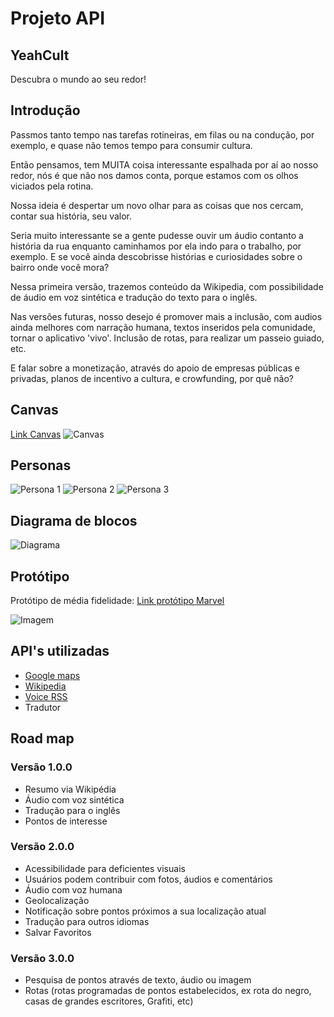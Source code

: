 # Projeto API
## YeahCult
Descubra o mundo ao seu redor!

## Introdução
Passmos tanto tempo nas tarefas rotineiras, em filas ou na condução, por exemplo, e quase não temos tempo para consumir cultura.

Então pensamos, tem MUITA coisa interessante espalhada por aí ao nosso redor, nós é que não nos damos conta, porque estamos com os olhos viciados pela rotina.

Nossa ideia é despertar um novo olhar para as coisas que nos cercam, contar sua história, seu valor.

Seria muito interessante se a gente pudesse ouvir um áudio contanto a história da rua enquanto caminhamos por ela indo para o trabalho, por exemplo. E se você ainda descobrisse histórias e curiosidades sobre o bairro onde você mora?

Nessa primeira versão, trazemos conteúdo da Wikipedia, com possibilidade de áudio em voz sintética e tradução do texto para o inglês.

Nas versões futuras, nosso desejo é promover  mais a inclusão, com audios ainda melhores com narração humana, textos inseridos pela comunidade, tornar o aplicativo 'vivo'. 
Inclusão de rotas, para realizar um passeio guiado, etc.

E falar sobre a monetização, através do apoio de empresas públicas e privadas, planos de incentivo a cultura, e crowfunding, por quê não?

## Canvas
[Link Canvas](https://canvanizer.com/canvas/wfIUYRhiePBAE)
![Canvas](public/imgs/canvas_wfIUYRhiePBAE.png)

## Personas
![Persona 1](public/imgs/persona-alice.jpeg)
![Persona 2](public/imgs/persona-dennis.jpeg)
![Persona 3](public/imgs/persona-marcia.jpeg)

## Diagrama de blocos
![Diagrama](public/imgs/DiagramadeblocosAPI.png)

## Protótipo
Protótipo de média fidelidade:
[Link protótipo Marvel](https://marvelapp.com/515i7e9/screen/56950990)

![Imagem](public/imgs/imagem-principal.jpeg)

## API's utilizadas
* [Google maps](https://developers.google.com/maps/documentation/?hl=pt-br)
* [Wikipedia](https://pt.wikipedia.org/wiki/Wikip%C3%A9dia:Central_de_pesquisas/Portal_de_dados/API)
* [Voice RSS](http://www.voicerss.org/)
* Tradutor

## Road map
### Versão 1.0.0
* Resumo via Wikipédia
* Áudio com voz sintética
* Tradução para o inglês
* Pontos de interesse

### Versão 2.0.0
* Acessibilidade para deficientes visuais
* Usuários podem contribuir com fotos, áudios e comentários
* Áudio com voz humana
* Geolocalização
* Notificação sobre pontos próximos a sua localização atual
* Tradução para outros idiomas
* Salvar Favoritos

### Versão 3.0.0
* Pesquisa de pontos através de texto, áudio ou imagem
* Rotas (rotas programadas de pontos estabelecidos, ex rota do negro, casas de grandes escritores, Grafiti, etc)
